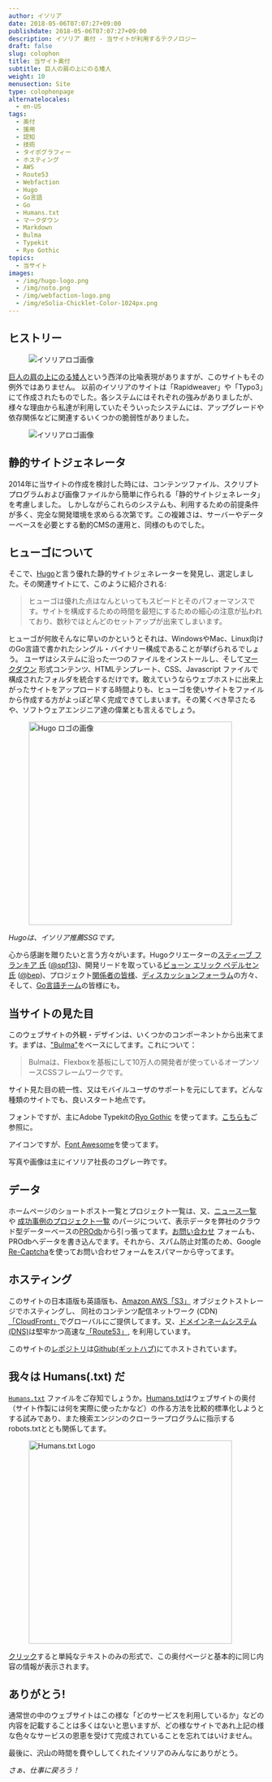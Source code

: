 ```yaml
---
author: イソリア
date: 2018-05-06T07:07:27+09:00
publishdate: 2018-05-06T07:07:27+09:00
description: イソリア 奥付 - 当サイトが利用するテクノロジー
draft: false
slug: colophon
title: 当サイト奥付
subtitle: 巨人の肩の上にのる矮人
weight: 10
menusection: Site
type: colophonpage
alternatelocales:
  - en-US
tags:
  - 奥付
  - 援用
  - 認知
  - 技術
  - タイポグラフィー
  - ホスティング
  - AWS
  - Route53
  - Webfaction
  - Hugo
  - Go言語
  - Go
  - Humans.txt
  - マークダウン
  - Markdown
  - Bulma
  - Typekit
  - Ryo Gothic
topics:
  - 当サイト
images:
  - /img/hugo-logo.png
  - /img/noto.png
  - /img/webfaction-logo.png
  - /img/eSolia-Chicklet-Color-1024px.png
---
```


## ヒストリー

<figure class="image is-128x128 is-pulled-left is-hidden-mobile">
<img class="" data-caption="イソリアロゴ" alt="イソリアロゴ画像" src="/img/eSolia-Chicklet-Color.svg" >
</figure>

[巨人の肩の上にのる矮人](https://ja.wikipedia.org/wiki/%E5%B7%A8%E4%BA%BA%E3%81%AE%E8%82%A9%E3%81%AE%E4%B8%8A)という西洋の比喩表現がありますが、このサイトもその例外ではありません。
以前のイソリアのサイトは「Rapidweaver」や「Typo3」にて作成されたものでした。各システムにはそれぞれの強みがありましたが、様々な理由から私達が利用していたそういったシステムには、アップグレードや依存関係などに関連するいくつかの脆弱性がありました。

<figure class="image is-256x256 is-hidden-tablet">
<img class="" data-caption="イソリアロゴ" alt="イソリアロゴ画像" src="/img/eSolia-Chicklet-Color.svg" >
</figure>

## 静的サイトジェネレータ

2014年に当サイトの作成を検討した時には、コンテンツファイル、スクリプトプログラムおよび画像ファイルから簡単に作られる「静的サイトジェネレータ」を考慮しました。
しかしながらこれらのシステムも、利用するための前提条件が多く、完全な開発環境を求めらる次第です。この複雑さは、サーバーやデーターベースを必要とする動的CMSの運用と、同様のものでした。

## ヒューゴについて

そこで、[Hugo](http://gohugo.io)と言う優れた静的サイトジェネレーターを発見し、選定しました。その関連サイトにて、このように紹介される:

> ヒューゴは優れた点はなんといってもスピードとそのパフォーマンスです。サイトを構成するための時間を最短にするための細心の注意が払われており、数秒でほとんどのセットアップが出来てしまいます。

ヒューゴが何故そんなに早いのかというとそれは、WindowsやMac、Linux向けのGo言語で書かれたシングル・バイナリー構成であることが挙げられるでしょう。 ユーザはシステムに沿った一つのファイルをインストールし、そして[マークダウン](https://ja.wikipedia.org/wiki/Markdown) 形式コンテンツ、HTMLテンプレート、CSS、Javascript ファイルで構成されたフォルダを統合するだけです。敢えていうならウェブホストに出来上がったサイトをアップロードする時間よりも、ヒューゴを使いサイトをファイルから作成する方がよっぽど早く完成できてしまいます。その驚くべき早さたるや、ソフトウェアエンジニア達の偉業とも言えるでしょう。

<figure class="">
<img class="" width="400" data-caption="Hugo ロゴ" alt="Hugo ロゴの画像" src="/img/hugo-logo.png" >
</figure>

_Hugoは、イソリア推薦SSGです。_

心から感謝を贈りたいと言う方々がいます。Hugoクリエーターの[スティーブ フランキア 氏](http://spf13.com) ([@spf13](https://github.com/spf13))、開発リードを取っている[ビョーン エリック ペデルセン 氏](http://bep.is) ([@bep](https://github.com/bep))、プロジェクト[関係者の皆様](https://github.com/spf13/hugo/graphs/contributors)、[ディスカッションフォーラム](http://discuss.hugo.io)の方々、そして、[Go言語チーム](http://golang.org/CONTRIBUTORS)の皆様にも。

## 当サイトの見た目

このウェブサイトの外観・デザインは、いくつかのコンポーネントから出来てます。まずは、["Bulma"](https://bulma.io)をベースにしてます。これについて： 

> Bulmaは、Flexboxを基板にして10万人の開発者が使っているオープンソースCSSフレームワークです。

サイト見た目の統一性、又はモバイルユーザのサポートを元にしてます。どんな種類のサイトでも、良いスタート地点です。

フォントですが、主にAdobe Typekitの[Ryo Gothic](https://typekit.com/fonts/ryo-gothic-plusn) を使ってます。[こちらも](https://typekit.com/colophons/fwz4gtk)ご参照に。

アイコンですが、[Font Awesome](https://fontawesome.com/icons?d=gallery)を使ってます。

写真や画像は主にイソリア社長のコグレー昨です。 

## データ

ホームページのショートポスト一覧とプロジェクト一覧は、又、[ニュース一覧](https://esolia.com/post) や [成功事例のプロジェクト一覧](https://esolia.com/success-stories) のパージについて、表示データを弊社のクラウド型データーベースの[PROdb](https://esolia.com/prodb)から引っ張ってます。[お問い合わせ](https://esolia.com/info-request) フォームも、PROdbへデータを書き込んでます。それから、スパム防止対策のため、Google [Re-Captcha](https://www.google.com/recaptcha/intro/android.html)を使ってお問い合わせフォームをスパマーから守ってます。

## ホスティング

このサイトの日本語版も英語版も、[Amazon AWS「S3」](https://aws.amazon.com/jp/s3/?nc1=h_ls) オブジェクトストレージでホスティングし、
同社のコンテンツ配信ネットワーク (CDN)[「CloudFront」](https://aws.amazon.com/jp/cloudfront/?nc1=h_ls)でグローバルにご提供してます。又、[ドメインネームシステム (DNS)](https://aws.amazon.com/jp/route53/what-is-dns/)は堅牢かつ高速な[「Route53」](https://aws.amazon.com/route53/), を利用しています。

このサイトの[レポジトリ](https://github.com/eSolia/eSolia)は[Github(ギットハブ)](https://github.com)にてホストされています。

## 我々は Humans(.txt) だ

[``Humans.txt``](/humans.txt) ファイルをご存知でしょうか。[Humans.txt](http://humanstxt.org)はウェブサイトの奥付（サイト作製には何を実際に使ったかなど）の作る方法を比較的標準化しようとする試みであり、また検索エンジンのクローラープログラムに指示するrobots.txtととも関係してます。

<figure class="">
<img class="" width="400" data-caption="Humans.txt Logo" alt="Humans.txt Logo" src="/img/humans-txt-large-logo2.png" >
</figure>

[クリック](/humans.txt)すると単純なテキストのみの形式で、この奥付ページと基本的に同じ内容の情報が表示されます。

## ありがとう!

通常世の中のウェブサイトはこの様な「どのサービスを利用しているか」などの内容を記載することは多くはないと思いますが、どの様なサイトであれ上記の様な色々なサービスの恩恵を受けて完成されていることを忘れてはいけません。

最後に、沢山の時間を費やししてくれたイソリアのみんなにありがとう。

_さぁ、仕事に戻ろう！_
